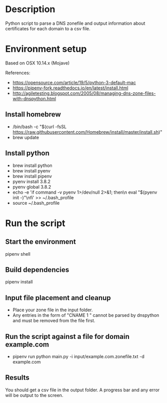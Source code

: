 
# Description

Python script to parse a DNS zonefile and output information about certificates for each domain to a csv file.

# Environment setup

Based on OSX 10.14.x (Mojave)

References:
* https://opensource.com/article/19/5/python-3-default-mac
* https://pipenv-fork.readthedocs.io/en/latest/install.html
* http://agiletesting.blogspot.com/2005/08/managing-dns-zone-files-with-dnspython.html

## Install homebrew

* /bin/bash -c "$(curl -fsSL https://raw.githubusercontent.com/Homebrew/install/master/install.sh)"
* brew update

## Install python

* brew install python
* brew install pyenv
* brew install pipenv
* pyenv install 3.8.2
* pyenv global 3.8.2
* echo -e 'if command -v pyenv 1>/dev/null 2>&1; then\n  eval "$(pyenv init -)"\nfi' >> ~/.bash_profile
* source ~/.bash_profile

# Run the script

## Start the environment

pipenv shell

## Build dependencies

pipenv install

## Input file placement and cleanup

* Place your zone file in the input folder.
* Any entries in the form of "CNAME 1 <VALUE>" cannot be parsed by dnspython and must be removed from the file first.

## Run the script against a file for domain example.com

* pipenv run python main.py -i input/example.com.zonefile.txt -d example.com

## Results

You should get a csv file in the output folder. A progress bar and any error will be output to the screen.

